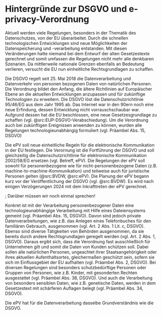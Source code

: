 # Hintergründe zur DSGVO und e-privacy-Verordnung

Aktuell werden viele Regelungen, besonders in der Thematik des Datenschutzes, von der EU überarbeitet. Durch die schnellen technologischen Entwicklungen sind neue Möglichkeiten der Datenspeicherung und -verarbeitung entstanden. Mit diesen Veränderungen hatte niemand bei dem Entwurf der alten Gesetzestexte gerechnet und somit umfassen die Regelungen nicht mehr alle denkbaren Szenarien. Da mittlerweile nationale Grenzen ebenfalls an Bedeutung verlieren, versucht die EU nun einheitliche Rechtsgrundlagen zu schaffen.

Die DSGVO regelt seit 25. Mai 2018 die Datenverarbeitung und Datenverkehr von personen bezogenen Daten von natürlichen Personen. Die Verordnung bildet den Anfang, die ältere Richtlinien auf Europäischer Ebene an die aktuellen Entwicklungen anzupassen und für zukünftige Technologien zu erweitern. Die DSGVO löst die Datenschutzrichtlinie 95/46/EG aus dem Jahr 1995 ab. Das Internet war in den 90ern noch eine neue Erfindung, dessen Entwicklung nicht vorrauschschaubar war. Aufgrund dessen hat die EU beschlossen, eine neue Gesetzesgrundlage zu schaffen (vgl. @src:EUP-DSGVO-Verabschiedung). Um die Verordnung auch bei zukünftigen Ereignissen anwenden zu können, wurden alle Regelungen technologieunabhängig formuliert (vgl. Präambel Abs. 15, DSGVO)

Die ePV soll neue einheitliche Regeln für die elektronische Kommunikation in der EU festlegen. Die Verornung ist die Fortführung der DSGVO und soll gleichzeitig die Datenschutzrichtlinie für elektronische Kommunikation 2002/58/EG ersetzen (vgl. Betreff, ePV). Die Regelungen der ePV soll sowohl für personenbezogene wie für nicht-personenbezogene Daten (z.B. machine-to-machine-Kommunikation) und teilweise auch für juristische Personen gelten (@src:BVDW, @src:ePV). Die Planung der ePV begann kurz vor der Veröffentlichung der DSGVO (vgl. @src:BVDW). Es wird nach einigen Verzögerungen 2024 mit dem Inkrafttreten der ePV gerechnet.

; Darüber müssen wir noch einmal sprechen!

Konkret ist mit der Verarbeitung personenbezogener Daten eine technologieunabhängige Verarbeitung mit Hilfe eines Dateiensystems gemeint (vgl. Präambel Abs. 15, DSGVO). Davon sind jedoch private Datenverarbeitungen, wie z.B. das Anlegen eines Telefonbuches für den familiären Gebrauch, ausgenommen (vgl. Art. 2 Abs. 1 Lit. c, DSGVO). Ebenso sind diverse Tätigkeiten von Behörden ausgenommen, da sie bereits durch andere Rechtsgrundlagen geregelt werden (vgl. Art. 2 Abs. 1, DSGVO). Daraus ergibt sich, dass die Verordnung fast ausschließlich für Unternehmen gilt und somit die Daten von Kunden schützen soll. Dabei sollen alle natürlichen Personen, ungeachtet ihrer Staatsangehörigkeit oder ihres aktuellen Aufenthaltsortes, gleichermaßen geschützt sein, sofern sie sich im Einflussgebiet der EU aufhalten (vgl. Präambel Abs. 2, DSGVO). Bei diversen Regelungen sind besonders schutzbedürftige Personen oder Gruppen von Personen, wie z.B. Kinder, mit gesonderten Rechten ausgestattet (vgl. Präambel Abs. 38, DSGVO). Und auch die Verarbeitung von besonders sensiblen Daten, wie z.B. genetische Daten, werden in dem Gesetzestext mit schärferen Auflagen belegt (vgl. Präambel Abs. 34, DSGVO).

Die ePV hat für die Datenverarbeitung dasselbe Grundverständnis  wie die DSGVO.

